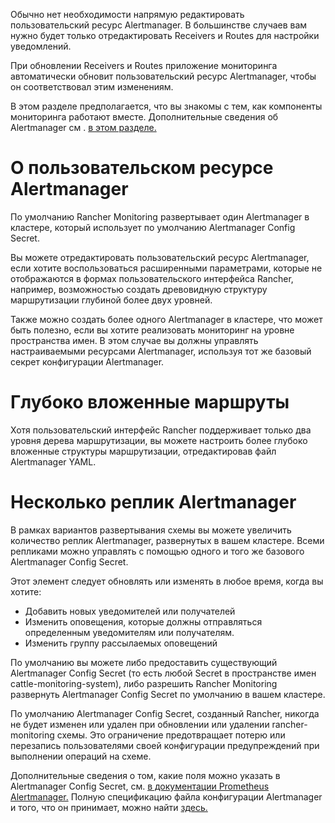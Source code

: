 Обычно нет необходимости напрямую редактировать пользовательский ресурс Alertmanager. В большинстве случаев вам нужно будет только отредактировать Receivers и Routes для настройки уведомлений.

При обновлении Receivers и Routes приложение мониторинга автоматически обновит пользовательский ресурс Alertmanager, чтобы он соответствовал этим изменениям.

В этом разделе предполагается, что вы знакомы с тем, как компоненты мониторинга работают вместе. Дополнительные сведения об Alertmanager см . [в этом разделе.](https://github.com/rancher/docs/tree/master/content/rancher/v2.6/en/monitoring-alerting/how-monitoring-works#3-how-alertmanager-works) 

# О пользовательском ресурсе Alertmanager

По умолчанию Rancher Monitoring развертывает один Alertmanager в кластере, который использует по умолчанию Alertmanager Config Secret.

Вы можете отредактировать пользовательский ресурс Alertmanager, если хотите воспользоваться расширенными параметрами, которые не отображаются в формах пользовательского интерфейса Rancher, например, возможностью создать древовидную структуру маршрутизации глубиной более двух уровней.

Также можно создать более одного Alertmanager в кластере, что может быть полезно, если вы хотите реализовать мониторинг на уровне пространства имен. В этом случае вы должны управлять настраиваемыми ресурсами Alertmanager, используя тот же базовый секрет конфигурации Alertmanager.

# Глубоко вложенные маршруты

Хотя пользовательский интерфейс Rancher поддерживает только два уровня дерева маршрутизации, вы можете настроить более глубоко вложенные структуры маршрутизации, отредактировав файл Alertmanager YAML.

# Несколько реплик Alertmanager

В рамках вариантов развертывания схемы вы можете увеличить количество реплик Alertmanager, развернутых в вашем кластере. Всеми репликами можно управлять с помощью одного и того же базового Alertmanager Config Secret.

Этот элемент следует обновлять или изменять в любое время, когда вы хотите:
-	Добавить новых уведомителей или получателей
-	Изменить оповещения, которые должны отправляться определенным уведомителям или получателям.
-	Изменить группу рассылаемых оповещений

По умолчанию вы можете либо предоставить существующий Alertmanager Config Secret (то есть любой Secret в пространстве имен cattle-monitoring-system), либо разрешить Rancher Monitoring развернуть Alertmanager Config Secret по умолчанию в вашем кластере.

По умолчанию Alertmanager Config Secret, созданный Rancher, никогда не будет изменен или удален при обновлении или удалении rancher-monitoring схемы. Это ограничение предотвращает потерю или перезапись пользователями своей конфигурации предупреждений при выполнении операций на схеме.

Дополнительные сведения о том, какие поля можно указать в Alertmanager Config Secret, см. [в документации Prometheus Alertmanager.](https://prometheus.io/docs/alerting/latest/alertmanager/)
Полную спецификацию файла конфигурации Alertmanager и того, что он принимает, можно найти [здесь.](https://prometheus.io/docs/alerting/latest/configuration/#configuration-file)
